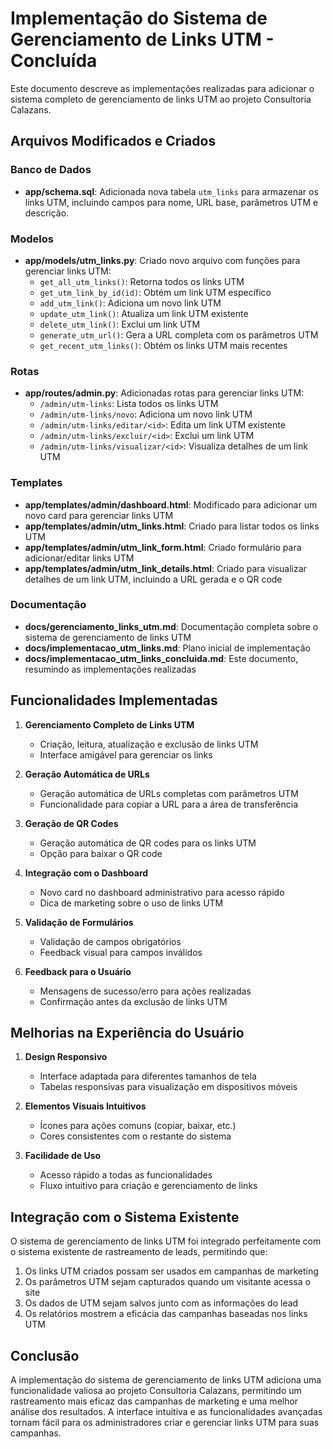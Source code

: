 # Implementação do Sistema de Gerenciamento de Links UTM - Concluída

Este documento descreve as implementações realizadas para adicionar o sistema completo de gerenciamento de links UTM ao projeto Consultoria Calazans.

## Arquivos Modificados e Criados

### Banco de Dados
- **app/schema.sql**: Adicionada nova tabela `utm_links` para armazenar os links UTM, incluindo campos para nome, URL base, parâmetros UTM e descrição.

### Modelos
- **app/models/utm_links.py**: Criado novo arquivo com funções para gerenciar links UTM:
  - `get_all_utm_links()`: Retorna todos os links UTM
  - `get_utm_link_by_id(id)`: Obtém um link UTM específico
  - `add_utm_link()`: Adiciona um novo link UTM
  - `update_utm_link()`: Atualiza um link UTM existente
  - `delete_utm_link()`: Exclui um link UTM
  - `generate_utm_url()`: Gera a URL completa com os parâmetros UTM
  - `get_recent_utm_links()`: Obtém os links UTM mais recentes

### Rotas
- **app/routes/admin.py**: Adicionadas rotas para gerenciar links UTM:
  - `/admin/utm-links`: Lista todos os links UTM
  - `/admin/utm-links/novo`: Adiciona um novo link UTM
  - `/admin/utm-links/editar/<id>`: Edita um link UTM existente
  - `/admin/utm-links/excluir/<id>`: Exclui um link UTM
  - `/admin/utm-links/visualizar/<id>`: Visualiza detalhes de um link UTM

### Templates
- **app/templates/admin/dashboard.html**: Modificado para adicionar um novo card para gerenciar links UTM
- **app/templates/admin/utm_links.html**: Criado para listar todos os links UTM
- **app/templates/admin/utm_link_form.html**: Criado formulário para adicionar/editar links UTM
- **app/templates/admin/utm_link_details.html**: Criado para visualizar detalhes de um link UTM, incluindo a URL gerada e o QR code

### Documentação
- **docs/gerenciamento_links_utm.md**: Documentação completa sobre o sistema de gerenciamento de links UTM
- **docs/implementacao_utm_links.md**: Plano inicial de implementação
- **docs/implementacao_utm_links_concluida.md**: Este documento, resumindo as implementações realizadas

## Funcionalidades Implementadas

1. **Gerenciamento Completo de Links UTM**
   - Criação, leitura, atualização e exclusão de links UTM
   - Interface amigável para gerenciar os links

2. **Geração Automática de URLs**
   - Geração automática de URLs completas com parâmetros UTM
   - Funcionalidade para copiar a URL para a área de transferência

3. **Geração de QR Codes**
   - Geração automática de QR codes para os links UTM
   - Opção para baixar o QR code

4. **Integração com o Dashboard**
   - Novo card no dashboard administrativo para acesso rápido
   - Dica de marketing sobre o uso de links UTM

5. **Validação de Formulários**
   - Validação de campos obrigatórios
   - Feedback visual para campos inválidos

6. **Feedback para o Usuário**
   - Mensagens de sucesso/erro para ações realizadas
   - Confirmação antes da exclusão de links UTM

## Melhorias na Experiência do Usuário

1. **Design Responsivo**
   - Interface adaptada para diferentes tamanhos de tela
   - Tabelas responsivas para visualização em dispositivos móveis

2. **Elementos Visuais Intuitivos**
   - Ícones para ações comuns (copiar, baixar, etc.)
   - Cores consistentes com o restante do sistema

3. **Facilidade de Uso**
   - Acesso rápido a todas as funcionalidades
   - Fluxo intuitivo para criação e gerenciamento de links

## Integração com o Sistema Existente

O sistema de gerenciamento de links UTM foi integrado perfeitamente com o sistema existente de rastreamento de leads, permitindo que:

1. Os links UTM criados possam ser usados em campanhas de marketing
2. Os parâmetros UTM sejam capturados quando um visitante acessa o site
3. Os dados de UTM sejam salvos junto com as informações do lead
4. Os relatórios mostrem a eficácia das campanhas baseadas nos links UTM

## Conclusão

A implementação do sistema de gerenciamento de links UTM adiciona uma funcionalidade valiosa ao projeto Consultoria Calazans, permitindo um rastreamento mais eficaz das campanhas de marketing e uma melhor análise dos resultados. A interface intuitiva e as funcionalidades avançadas tornam fácil para os administradores criar e gerenciar links UTM para suas campanhas. 